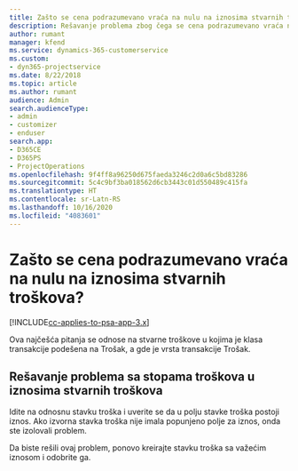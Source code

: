 ```yaml
---
title: Zašto se cena podrazumevano vraća na nulu na iznosima stvarnih troškova?
description: Rešavanje problema zbog čega se cena podrazumevano vraća na 0 na iznosima stvarnih troškova.
author: rumant
manager: kfend
ms.service: dynamics-365-customerservice
ms.custom:
- dyn365-projectservice
ms.date: 8/22/2018
ms.topic: article
ms.author: rumant
audience: Admin
search.audienceType:
- admin
- customizer
- enduser
search.app:
- D365CE
- D365PS
- ProjectOperations
ms.openlocfilehash: 9f4ff8a96250d675faeda3246c2d0a6c5bd83286
ms.sourcegitcommit: 5c4c9bf3ba018562d6cb3443c01d550489c415fa
ms.translationtype: HT
ms.contentlocale: sr-Latn-RS
ms.lasthandoff: 10/16/2020
ms.locfileid: "4083601"
---
```

# <a name="why-is-the-price-defaulting-to-zero-on-expense-cost-actuals"></a>Zašto se cena podrazumevano vraća na nulu na iznosima stvarnih troškova?

[!INCLUDE[cc-applies-to-psa-app-3.x](../includes/cc-applies-to-psa-app-3x.md)]

Ova najčešća pitanja se odnose na stvarne troškove u kojima je klasa transakcije podešena na Trošak, a gde je vrsta transakcije Trošak.

## <a name="troubleshooting-cost-rates-on-expense-cost-actuals"></a>Rešavanje problema sa stopama troškova u iznosima stvarnih troškova

Idite na odnosnu stavku troška i uverite se da u polju stavke troška postoji iznos. Ako izvorna stavka troška nije imala popunjeno polje za iznos, onda ste izolovali problem.
 
Da biste rešili ovaj problem, ponovo kreirajte stavku troška sa važećim iznosom i odobrite ga.
